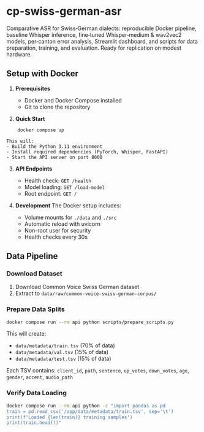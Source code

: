 # cp-swiss-german-asr
Comparative ASR for Swiss‑German dialects: reproducible Docker pipeline, baseline Whisper inference, fine‑tuned Whisper‑medium & wav2vec2 models, per‑canton error analysis, Streamlit dashboard, and scripts for data preparation, training, and evaluation. Ready for replication on modest hardware.

## Setup with Docker

1. **Prerequisites**
    - Docker and Docker Compose installed
    - Git to clone the repository

2. **Quick Start**
```bash
    docker compose up
```
    This will:
    - Build the Python 3.11 environment
    - Install required dependencies (PyTorch, Whisper, FastAPI)
    - Start the API server on port 8000

3. **API Endpoints**
    - Health check: `GET /health`
    - Model loading: `GET /load-model`
    - Root endpoint: `GET /`

4. **Development**
    The Docker setup includes:
    - Volume mounts for `./data` and `./src`
    - Automatic reload with uvicorn
    - Non-root user for security
    - Health checks every 30s

## Data Pipeline

### Download Dataset
1. Download Common Voice Swiss German dataset
2. Extract to `data/raw/common-voice-swiss-german-corpus/`

### Prepare Data Splits
```bash
docker compose run --rm api python scripts/prepare_scripts.py
```

This will create:
- `data/metadata/train.tsv` (70% of data)
- `data/metadata/val.tsv` (15% of data)
- `data/metadata/test.tsv` (15% of data)

Each TSV contains: `client_id`, `path`, `sentence`, `up_votes`, `down_votes`, `age`, `gender`, `accent`, `audio_path`

### Verify Data Loading
```bash
docker compose run --rm api python -c "import pandas as pd
train = pd.read_csv('/app/data/metadata/train.tsv', sep='\t')
print(f'Loaded {len(train)} training samples')
print(train.head())"
```